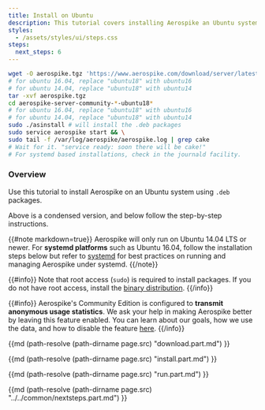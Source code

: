 ```yaml
---
title: Install on Ubuntu
description: This tutorial covers installing Aerospike an Ubuntu system
styles:
  - /assets/styles/ui/steps.css
steps:
  next_steps: 6
---
```

<style>
ol.steps {
  padding-top: 1em;
}
</style>

```bash
wget -O aerospike.tgz 'https://www.aerospike.com/download/server/latest/artifact/ubuntu18'
# for ubuntu 16.04, replace "ubuntu18" with ubuntu16
# for ubuntu 14.04, replace "ubuntu18" with ubuntu14
tar -xvf aerospike.tgz
cd aerospike-server-community-*-ubuntu18*
# for ubuntu 16.04, replace "ubuntu18" with ubuntu16
# for ubuntu 14.04, replace "ubuntu18" with ubuntu14
sudo ./asinstall # will install the .deb packages
sudo service aerospike start && \
sudo tail -f /var/log/aerospike/aerospike.log | grep cake
# Wait for it. "service ready: soon there will be cake!"
# For systemd based installations, check in the journald facility.
```

### Overview
Use this tutorial to install Aerospike on an Ubuntu system using `.deb` packages.

Above is a condensed version, and below follow the step-by-step instructions.

{{#note markdown=true}}
Aerospike will only run on Ubuntu 14.04 LTS or newer. For **systemd platforms** 
such as Ubuntu 16.04, follow the installation steps below but refer to [systemd](/docs/operations/manage/aerospike/systemd) 
for best practices on running and managing Aerospike under systemd.
{{/note}}

{{#info}}
Note that root access (`sudo`) is required to install packages. If you do not 
have root access, install the [binary distribution](/docs/operations/install/linux/other).
{{/info}}

{{#info}}
Aerospike's Community Edition is configured to **transmit anonymous usage statistics**.
We ask your help in making Aerospike better by leaving this feature enabled.
You can learn about our goals, how we use the data, and how to disable the feature [here](/aerospike-telemetry).
{{/info}}


{{md (path-resolve (path-dirname page.src) "download.part.md") }}

{{md (path-resolve (path-dirname page.src) "install.part.md") }}

{{md (path-resolve (path-dirname page.src) "run.part.md") }}

{{md (path-resolve (path-dirname page.src) "../../common/nextsteps.part.md") }}

